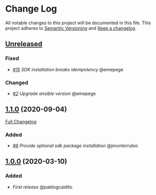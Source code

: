 # Change Log
All notable changes to this project will be documented in this file.
This project adheres to [Semantic Versioning](http://semver.org/) and [Keep a changelog](https://github.com/olivierlacan/keep-a-changelog).

## [Unreleased](https://github.com/idealista/oracle_instant_client_role/tree/develop)
### Fixed
- *[#15](https://github.com/idealista/oracle_instant_client_role/issues/15) SDK installation breaks idempotency* @emepege
### Changed
- *[#2](https://github.com/idealista/oracle_instant_client_role/issues/2) Upgrade ansible version* @emepege

## [1.1.0](https://github.com/idealista/oracle_instant_client_role/tree/1.1.0) (2020-09-04)
[Full Changelog](https://github.com/idealista/nexus-oracle_instant_client_role/compare/1.0.0...1.1.0)
### Added
- *[#6](https://github.com/idealista/oracle_instant_client_role/issues/6) Provide optional sdk package installation* @jmonterrubio

## [1.0.0](https://github.com/idealista/oracle_instant_client_role/tree/1.0.0) (2020-03-10)

### Added
- *First release* @pablogcaldito

